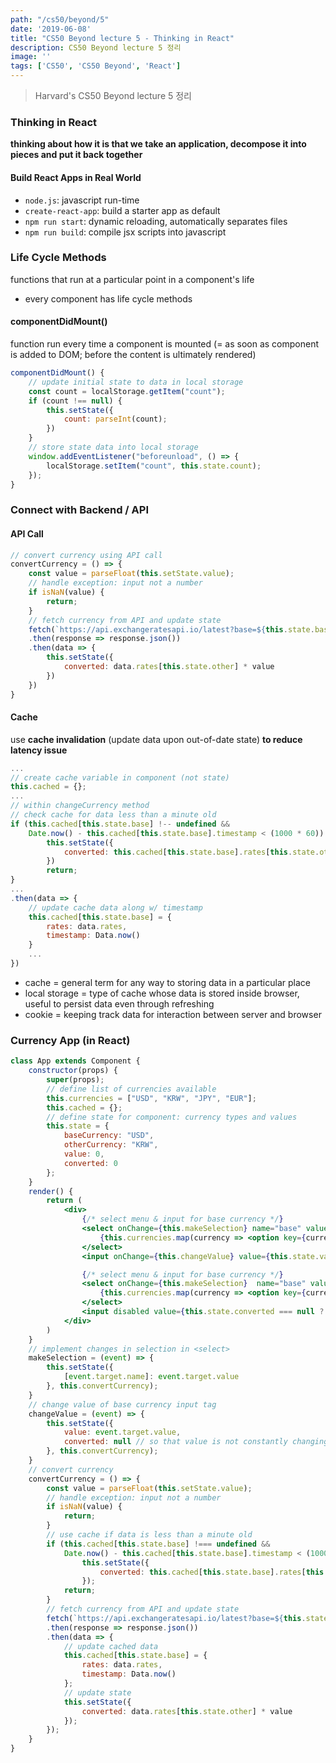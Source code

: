 ```yaml
---
path: "/cs50/beyond/5"
date: '2019-06-08'
title: "CS50 Beyond lecture 5 - Thinking in React"
description: CS50 Beyond lecture 5 정리
image: ''
tags: ['CS50', 'CS50 Beyond', 'React']
---
```

> Harvard's CS50 Beyond lecture 5 정리

### Thinking in React
__thinking about how it is that we take an application, decompose it into pieces and put it back together__

#### Build React Apps in Real World
- `node.js`: javascript run-time
- `create-react-app`: build a starter app as default
- `npm run start`: dynamic reloading, automatically separates files
- `npm run build`: compile jsx scripts into javascript

### Life Cycle Methods
functions that run at a particular point in a component's life
- every component has life cycle methods

#### componentDidMount()
function run every time a component is mounted (= as soon as component is added to DOM; before the content is ultimately rendered)
```jsx
componentDidMount() {
    // update initial state to data in local storage
    const count = localStorage.getItem("count");
    if (count !== null) {
        this.setState({
            count: parseInt(count);
        })
    }
    // store state data into local storage
    window.addEventListener("beforeunload", () => {
        localStorage.setItem("count", this.state.count);
    });
}
```

### Connect with Backend / API

#### API Call
```jsx
// convert currency using API call
convertCurrency = () => {
    const value = parseFloat(this.setState.value);
    // handle exception: input not a number
    if isNaN(value) {
        return;
    }
    // fetch currency from API and update state
    fetch(`https://api.exchangeratesapi.io/latest?base=${this.state.base}`)
    .then(response => response.json())
    .then(data => {
        this.setState({
            converted: data.rates[this.state.other] * value
        })
    })
}
```

#### Cache
use __cache invalidation__ (update data upon out-of-date state) __to reduce latency issue__
```jsx
...
// create cache variable in component (not state)
this.cached = {};
...
// within changeCurrency method
// check cache for data less than a minute old
if (this.cached[this.state.base] !-- undefined &&
    Date.now() - this.cached[this.state.base].timestamp < (1000 * 60)) {
        this.setState({
            converted: this.cached[this.state.base].rates[this.state.other] * value
        })
        return;
}
...
.then(data => {
    // update cache data along w/ timestamp
    this.cached[this.state.base] = {
        rates: data.rates,
        timestamp: Data.now()
    }
    ...
})
```
- cache = general term for any way to storing data in a particular place
- local storage = type of cache whose data is stored inside browser, useful to persist data even through refreshing
- cookie = keeping track data for interaction between server and browser

### Currency App (in React)
```jsx
class App extends Component {
    constructor(props) {
        super(props);
        // define list of currencies available
        this.currencies = ["USD", "KRW", "JPY", "EUR"];
        this.cached = {};
        // define state for component: currency types and values
        this.state = {
            baseCurrency: "USD",
            otherCurrency: "KRW",
            value: 0,
            converted: 0
        };
    }
    render() {
        return (
            <div>
                {/* select menu & input for base currency */}
                <select onChange={this.makeSelection} name="base" value={this.state.baseCurrency}>
                    {this.currencies.map(currency => <option key={currency} value={currency}>{currency}</option>)}
                </select>
                <input onChange={this.changeValue} value={this.state.value} />

                {/* select menu & input for base currency */}
                <select onChange={this.makeSelection}  name="base" value={this.state.otherCurrency}>
                    {this.currencies.map(currency => <option key={currency} value={currency}>{currency}</option>)}
                </select>
                <input disabled value={this.state.converted === null ? "Calculating..." : this.state.converted} />
            </div>
        )
    }
    // implement changes in selection in <select>
    makeSelection = (event) => {
        this.setState({
            [event.target.name]: event.target.value
        }, this.convertCurrency);
    }
    // change value of base currency input tag
    changeValue = (event) => {
        this.setState({
            value: event.target.value,
            converted: null // so that value is not constantly changing
        }, this.convertCurrency);
    }
    // convert currency 
    convertCurrency = () => {
        const value = parseFloat(this.setState.value);
        // handle exception: input not a number
        if isNaN(value) {
            return;
        }
        // use cache if data is less than a minute old
        if (this.cached[this.state.base] !=== undefined &&
            Date.now() - this.cached[this.state.base].timestamp < (1000 * 60)) {
                this.setState({
                    converted: this.cached[this.state.base].rates[this.state.other] * value;
                });
            return;
        }
        // fetch currency from API and update state
        fetch(`https://api.exchangeratesapi.io/latest?base=${this.state.base}`)
        .then(response => response.json())
        .then(data => {
            // update cached data
            this.cached[this.state.base] = {
                rates: data.rates,
                timestamp: Data.now()
            };
            // update state
            this.setState({
                converted: data.rates[this.state.other] * value
            });
        });
    }
}
```